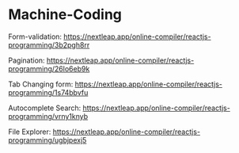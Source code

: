 # Machine-Coding
Form-validation: https://nextleap.app/online-compiler/reactjs-programming/3b2pgh8rr

Pagination: https://nextleap.app/online-compiler/reactjs-programming/26lo6eb9k

Tab Changing form: https://nextleap.app/online-compiler/reactjs-programming/1s74bbvfu

Autocomplete Search: https://nextleap.app/online-compiler/reactjs-programming/vrny1knyb

File Explorer: https://nextleap.app/online-compiler/reactjs-programming/ugbjpexj5
